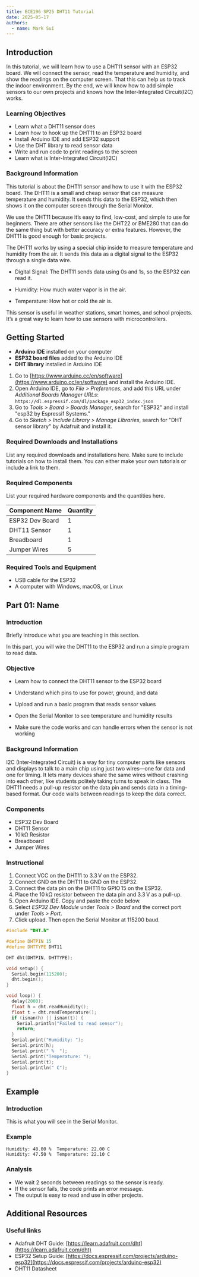 ```yaml
---
title: ECE196 SP25 DHT11 Tutorial
date: 2025-05-17
authors:
  - name: Mark Sui
---
```




## Introduction
In this tutorial, we will learn how to use a DHT11 sensor with an ESP32 board. We will connect the sensor, read the temperature and humidity, and show the readings on the computer screen. That this can help us to track the indoor environment. By the end, we will know how to add simple sensors to our own projects and knows how the Inter-Integrated Circuit(I2C) works.
### Learning Objectives

* Learn what a DHT11 sensor does
* Learn how to hook up the DHT11 to an ESP32 board
* Install Arduino IDE and add ESP32 support
* Use the DHT library to read sensor data
* Write and run code to print readings to the screen
* Learn what is Inter-Integrated Circuit(I2C)

### Background Information

This tutorial is about the DHT11 sensor and how to use it with the ESP32 board. The DHT11 is a small and cheap sensor that can measure temperature and humidity. It sends this data to the ESP32, which then shows it on the computer screen through the Serial Monitor.

We use the DHT11 because it’s easy to find, low-cost, and simple to use for beginners. There are other sensors like the DHT22 or BME280 that can do the same thing but with better accuracy or extra features. However, the DHT11 is good enough for basic projects.

The DHT11 works by using a special chip inside to measure temperature and humidity from the air. It sends this data as a digital signal to the ESP32 through a single data wire.

- Digital Signal: The DHT11 sends data using 0s and 1s, so the ESP32 can read it.

- Humidity: How much water vapor is in the air.

- Temperature: How hot or cold the air is.

This sensor is useful in weather stations, smart homes, and school projects. It’s a great way to learn how to use sensors with microcontrollers.

## Getting Started

* **Arduino IDE** installed on your computer
* **ESP32 board files** added to the Arduino IDE
* **DHT library** installed in Arduino IDE

1. Go to [https://www.arduino.cc/en/software](https://www.arduino.cc/en/software) and install the Arduino IDE.
2. Open Arduino IDE, go to *File > Preferences*, and add this URL under *Additional Boards Manager URLs*: `https://dl.espressif.com/dl/package_esp32_index.json`
3. Go to *Tools > Board > Boards Manager*, search for "ESP32" and install "esp32 by Espressif Systems."
4. Go to *Sketch > Include Library > Manage Libraries*, search for "DHT sensor library" by Adafruit and install it.


### Required Downloads and Installations

List any required downloads and installations here.
Make sure to include tutorials on how to install them.
You can either make your own tutorials or include a link to them.


### Required Components

List your required hardware components and the quantities here.

| Component Name      | Quantity |
| ------------------- | -------- |
| ESP32 Dev Board     | 1        |
| DHT11 Sensor        | 1        |
| Breadboard          | 1        |
| Jumper Wires        | 5        |


### Required Tools and Equipment

* USB cable for the ESP32
* A computer with Windows, macOS, or Linux

## Part 01: Name

### Introduction

Briefly introduce what  you are teaching in this section.

In this part, you will wire the DHT11 to the ESP32 and run a simple program to read data.

### Objective

- Learn how to connect the DHT11 sensor to the ESP32 board

- Understand which pins to use for power, ground, and data

- Upload and run a basic program that reads sensor values

- Open the Serial Monitor to see temperature and humidity results

- Make sure the code works and can handle errors when the sensor is not working


### Background Information

I2C (Inter-Integrated Circuit) is a way for tiny computer parts like sensors and displays to talk to a main chip using just two wires—one for data and one for timing. It lets many devices share the same wires without crashing into each other, like students politely taking turns to speak in class.  The DHT11 needs a pull-up resistor on the data pin and sends data in a timing-based format. Our code waits between readings to keep the data correct.

### Components

- ESP32 Dev Board
- DHT11 Sensor
- 10 kΩ Resistor
- Breadboard
- Jumper Wires

### Instructional

1. Connect VCC on the DHT11 to 3.3 V on the ESP32.
2. Connect GND on the DHT11 to GND on the ESP32.
3. Connect the data pin on the DHT11 to GPIO 15 on the ESP32.
4. Place the 10 kΩ resistor between the data pin and 3.3 V as a pull-up.
5. Open Arduino IDE. Copy and paste the code below.
6. Select *ESP32 Dev Module* under *Tools > Board* and the correct port under *Tools > Port*.
7. Click upload. Then open the Serial Monitor at 115200 baud.

```cpp
#include "DHT.h"

#define DHTPIN 15
#define DHTTYPE DHT11

DHT dht(DHTPIN, DHTTYPE);

void setup() {
  Serial.begin(115200);
  dht.begin();
}

void loop() {
  delay(2000);
  float h = dht.readHumidity();
  float t = dht.readTemperature();
  if (isnan(h) || isnan(t)) {
    Serial.println("Failed to read sensor");
    return;
  }
  Serial.print("Humidity: ");
  Serial.print(h);
  Serial.print(" %  ");
  Serial.print("Temperature: ");
  Serial.print(t);
  Serial.println(" C");
}
```

## Example

### Introduction

This is what you will see in the Serial Monitor.

### Example

```
Humidity: 48.00 %  Temperature: 22.00 C
Humidity: 47.50 %  Temperature: 22.10 C
```

### Analysis

* We wait 2 seconds between readings so the sensor is ready.
* If the sensor fails, the code prints an error message.
* The output is easy to read and use in other projects.

## Additional Resources

### Useful links

* Adafruit DHT Guide: [https://learn.adafruit.com/dht](https://learn.adafruit.com/dht)
* ESP32 Setup Guide: [https://docs.espressif.com/projects/arduino-esp32](https://docs.espressif.com/projects/arduino-esp32)
* DHT11 Datasheet
